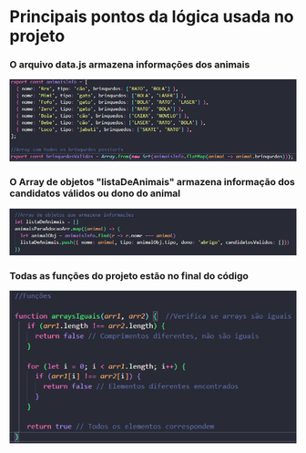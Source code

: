 # Principais pontos da lógica usada no projeto

### O arquivo data.js armazena informações dos animais

![data](./public/data.png)

### O Array de objetos "listaDeAnimais" armazena informação dos candidatos válidos ou dono do animal
![ObjListaDeAnimais](./public/ObjListaDeAnimais.png)

### Todas as funções do projeto estão no final do código
![funções](./public/funções.png)

